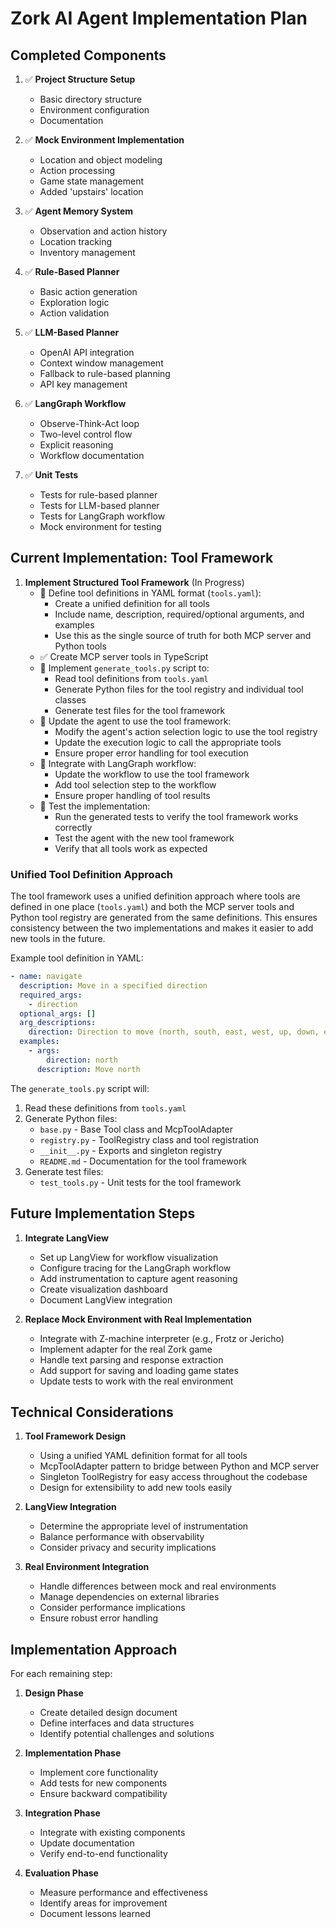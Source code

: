 # Zork AI Agent Implementation Plan

## Completed Components

1. ✅ **Project Structure Setup**
   - Basic directory structure
   - Environment configuration
   - Documentation

2. ✅ **Mock Environment Implementation**
   - Location and object modeling
   - Action processing
   - Game state management
   - Added 'upstairs' location

3. ✅ **Agent Memory System**
   - Observation and action history
   - Location tracking
   - Inventory management

4. ✅ **Rule-Based Planner**
   - Basic action generation
   - Exploration logic
   - Action validation

5. ✅ **LLM-Based Planner**
   - OpenAI API integration
   - Context window management
   - Fallback to rule-based planning
   - API key management

6. ✅ **LangGraph Workflow**
   - Observe-Think-Act loop
   - Two-level control flow
   - Explicit reasoning
   - Workflow documentation

7. ✅ **Unit Tests**
   - Tests for rule-based planner
   - Tests for LLM-based planner
   - Tests for LangGraph workflow
   - Mock environment for testing

## Current Implementation: Tool Framework

1. **Implement Structured Tool Framework** (In Progress)
   - 🔄 Define tool definitions in YAML format (`tools.yaml`):
     - Create a unified definition for all tools
     - Include name, description, required/optional arguments, and examples
     - Use this as the single source of truth for both MCP server and Python tools
   - ✅ Create MCP server tools in TypeScript
   - 🔄 Implement `generate_tools.py` script to:
     - Read tool definitions from `tools.yaml`
     - Generate Python files for the tool registry and individual tool classes
     - Generate test files for the tool framework
   - 🔄 Update the agent to use the tool framework:
     - Modify the agent's action selection logic to use the tool registry
     - Update the execution logic to call the appropriate tools
     - Ensure proper error handling for tool execution
   - 🔄 Integrate with LangGraph workflow:
     - Update the workflow to use the tool framework
     - Add tool selection step to the workflow
     - Ensure proper handling of tool results
   - 🔄 Test the implementation:
     - Run the generated tests to verify the tool framework works correctly
     - Test the agent with the new tool framework
     - Verify that all tools work as expected

### Unified Tool Definition Approach

The tool framework uses a unified definition approach where tools are defined in one place (`tools.yaml`) and both the MCP server tools and Python tool registry are generated from the same definitions. This ensures consistency between the two implementations and makes it easier to add new tools in the future.

Example tool definition in YAML:
```yaml
- name: navigate
  description: Move in a specified direction
  required_args:
    - direction
  optional_args: []
  arg_descriptions:
    direction: Direction to move (north, south, east, west, up, down, etc.)
  examples:
    - args:
        direction: north
      description: Move north
```

The `generate_tools.py` script will:
1. Read these definitions from `tools.yaml`
2. Generate Python files:
   - `base.py` - Base Tool class and McpToolAdapter
   - `registry.py` - ToolRegistry class and tool registration
   - `__init__.py` - Exports and singleton registry
   - `README.md` - Documentation for the tool framework
3. Generate test files:
   - `test_tools.py` - Unit tests for the tool framework

## Future Implementation Steps

1. **Integrate LangView**
   - Set up LangView for workflow visualization
   - Configure tracing for the LangGraph workflow
   - Add instrumentation to capture agent reasoning
   - Create visualization dashboard
   - Document LangView integration

2. **Replace Mock Environment with Real Implementation**
   - Integrate with Z-machine interpreter (e.g., Frotz or Jericho)
   - Implement adapter for the real Zork game
   - Handle text parsing and response extraction
   - Add support for saving and loading game states
   - Update tests to work with the real environment

## Technical Considerations

1. **Tool Framework Design**
   - Using a unified YAML definition format for all tools
   - McpToolAdapter pattern to bridge between Python and MCP server
   - Singleton ToolRegistry for easy access throughout the codebase
   - Design for extensibility to add new tools easily

2. **LangView Integration**
   - Determine the appropriate level of instrumentation
   - Balance performance with observability
   - Consider privacy and security implications

3. **Real Environment Integration**
   - Handle differences between mock and real environments
   - Manage dependencies on external libraries
   - Consider performance implications
   - Ensure robust error handling

## Implementation Approach

For each remaining step:

1. **Design Phase**
   - Create detailed design document
   - Define interfaces and data structures
   - Identify potential challenges and solutions

2. **Implementation Phase**
   - Implement core functionality
   - Add tests for new components
   - Ensure backward compatibility

3. **Integration Phase**
   - Integrate with existing components
   - Update documentation
   - Verify end-to-end functionality

4. **Evaluation Phase**
   - Measure performance and effectiveness
   - Identify areas for improvement
   - Document lessons learned
